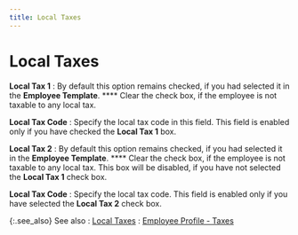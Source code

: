 ```yaml
---
title: Local Taxes
---
```


# Local Taxes


**Local Tax 1**
: By default this option remains checked, if you had  selected it in the **Employee Template**. **** Clear the check box, if the employee  is not taxable to any local tax.


**Local Tax Code**
: Specify the local tax code in this field. This field  is enabled only if you have checked the **Local 
 Tax 1** box.


**Local Tax 2**
: By default this option remains checked, if you had  selected it in the **Employee Template**. **** Clear the check box, if the employee  is not taxable to any local tax. This box will be disabled, if you have  not selected the **Local Tax 1** check  box.


**Local Tax Code**
: Specify the local tax code. This field is enabled  only if you have selected the **Local Tax 
 2** check box.


{:.see_also}
See also
: [Local Taxes]({{site.prl_baseurl}}/misc/local_taxes_3.html)
: [Employee  Profile - Taxes]({{site.prl_baseurl}}/misc/the_employee_profile_taxes.html)

